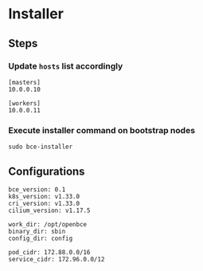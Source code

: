 # Installer

## Steps

### Update `hosts` list accordingly

```
[masters]
10.0.0.10

[workers]
10.0.0.11
```

### Execute installer command on bootstrap nodes

```
sudo bce-installer
```

## Configurations

```
bce_version: 0.1
k8s_version: v1.33.0
cri_version: v1.33.0
cilium_version: v1.17.5

work_dir: /opt/openbce
binary_dir: sbin
config_dir: config

pod_cidr: 172.88.0.0/16
service_cidr: 172.96.0.0/12
```
